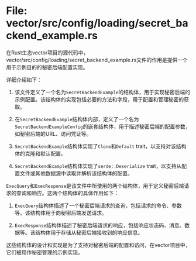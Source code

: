 # File: vector/src/config/loading/secret_backend_example.rs

在Rust生态vector项目的源代码中，vector/src/config/loading/secret_backend_example.rs文件的作用是提供一个用于示例目的的秘密后端配置实现。

详细介绍如下：
1. 该文件定义了一个名为`SecretBackendExample`的结构体，用于实现秘密后端的示例配置。该结构体的实现包括必要的方法和字段，用于配置和管理秘密的获取。

2. 在`SecretBackendExample`结构体内部，定义了一个名为`SecretBackendExampleConfig`的嵌套结构体，用于描述秘密后端的配置参数，如秘密后端的URL、访问凭证等。

3. `SecretBackendExample`结构体实现了`Clone`和`Default` trait，以支持对该结构体的克隆和默认配置。

4. `SecretBackendExample`结构体实现了`serde::Deserialize` trait，以支持从配置文件或其他数据源中读取并解析该结构体的配置。

`ExecQuery`和`ExecResponse`是该文件中所使用的两个结构体，用于定义秘密后端请求的查询和响应。这两个结构体的具体作用如下：

1. `ExecQuery`结构体描述了一个秘密后端请求的查询，包括请求的命令、参数等。该结构体用于向秘密后端发送请求。

2. `ExecResponse`结构体描述了秘密后端请求的响应，包括响应状态码、消息、数据等。该结构体用于存储从秘密后端接收到的响应信息。

这些结构体的设计和实现是为了支持对秘密后端的配置和访问，在vector项目中，它们被用作秘密管理的示例实现。


